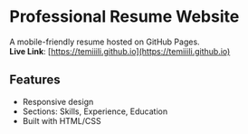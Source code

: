 # Professional Resume Website
A mobile-friendly resume hosted on GitHub Pages.  
**Live Link**: [https://temiiili.github.io](https://temiiili.github.io)  

## Features
- Responsive design  
- Sections: Skills, Experience, Education  
- Built with HTML/CSS  
